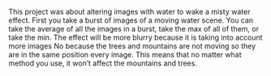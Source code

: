 This project was about altering images with water to wake a misty water effect.
First you take a burst of images of a moving water scene. You can take the average of all the images in a burst, take the max of all of them, or take the min.
The effect will be more blurry because it is taking into account more images
No because the trees and mountains are not moving so they are in the same position every image. This means that no matter what method you use, it won’t affect the mountains and trees.
